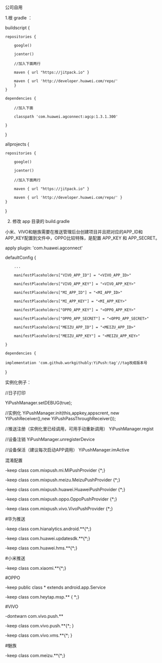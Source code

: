 
公司自用

1.根 gradle ：

buildscript {

    repositories {
    
        google()
        
        jcenter()
        
        //加入下面两行
        
        maven { url "https://jitpack.io" }
        
        maven { url 'http://developer.huawei.com/repo/'
        }
    }
    
    dependencies {
    
        //加入下面
        
        classpath 'com.huawei.agconnect:agcp:1.3.1.300'
        
    }
}


allprojects {

    repositories {
    
        google()
        
        jcenter()
        
        //加入下面两行
        
        maven { url "https://jitpack.io" }
        
        maven { url 'http://developer.huawei.com/repo/' }
    }
}

2. 修改 app 目录的 build.gradle

小米、VIVO和魅族需要在推送管理后台创建项目并且把对应的APP_ID和APP_KEY配置到文件中，OPPO比较特殊，是配置 APP_KEY 和 APP_SECRET。

apply plugin: 'com.huawei.agconnect'

 defaultConfig {
 
        ...
        
        manifestPlaceholders["VIVO_APP_ID"] = "<VIVO_APP_ID>"
        
        manifestPlaceholders["VIVO_APP_KEY"] = "<VIVO_APP_KEY>"
        
        manifestPlaceholders["MI_APP_ID"] = "<MI_APP_ID>"
        
        manifestPlaceholders["MI_APP_KEY"] = "<MI_APP_KEY>"
        
        manifestPlaceholders["OPPO_APP_KEY"] = "<OPPO_APP_KEY>"
        
        manifestPlaceholders["OPPO_APP_SECRET"] = "<OPPO_APP_SECRET>"
        
        manifestPlaceholders["MEIZU_APP_ID"] = "<MEIZU_APP_ID>"
        
        manifestPlaceholders["MEIZU_APP_KEY"] = "<MEIZU_APP_KEY>"
        
    }
    
    dependencies {
    
    implementation 'com.github.workgithubly:YiPush:tag'//tag改成版本号
    
}



实例化例子：

//日子打印

 YiPushManager.setDEBUG(true);
 
 //实例化
 YiPushManager.init(this,appkey,appscrent, new YIPushReceiver(),new YiPushPassThroughReceiver());
 
 //推送注册（实例化里已经调用，可用手动重新调用）
 YiPushManager.regist
 
 //设备注销
 YiPushManager.unregisterDevice
 
 
 //设备保活（建议每次启动APP调用）
 YiPushManager.imActive
 
 
 混淆配置
 
-keep class com.mixpush.mi.MiPushProvider {*;}

-keep class com.mixpush.meizu.MeizuPushProvider {*;}

-keep class com.mixpush.huawei.HuaweiPushProvider {*;}

-keep class com.mixpush.oppo.OppoPushProvider {*;}

-keep class com.mixpush.vivo.VivoPushProvider {*;}

 
#华为推送

-keep class com.hianalytics.android.**{*;} 

-keep class com.huawei.updatesdk.**{*;} 

-keep class com.huawei.hms.**{*;}

#小米推送

-keep class com.xiaomi.**{*;}


#OPPO

-keep public class * extends android.app.Service

-keep class com.heytap.msp.** { *;}


#VIVO

-dontwarn com.vivo.push.** 

-keep class com.vivo.push.**{*; } 

-keep class com.vivo.vms.**{*; }

#魅族

-keep class com.meizu.**{*;}


